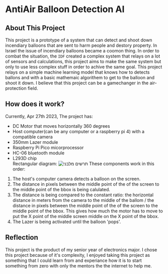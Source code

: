 AntiAir Balloon Detection AI
============================

About This Project
------------------
This project is a prototype of a system that can detect and shoot down incendiary balloons that are sent to harm people and destory property. In Israel the issue of incendiary balloons became a coomon thing. In order to combat the situation, the `IDF` created a complex system that relays on a lot of sensors and calculations, this project aims to make the same system but only to use less complex stuff in order to achive the same goal. This project relays on a simple machine learning model that knows how to detects ballons and with a basic mathemaic algorithem to get to the balloon and shoot it down. I believe that this project can be a gamechanger in the air-protection field. 

How does it work?
-----------------
Currently, Apr 27th 2023, The project has:
* DC Motor that moves horizontally 360 degrees
* Host computer(can be any computer or a raspberry pi 4) with a compatible camera
* 350mm Lazer module
* Raspberry Pi Pico micorprocessor
* HC-06 bluetooth module
* L293D chip<br>
Rectangular diagram: 
![תרשים מלבני](https://user-images.githubusercontent.com/67858186/234962568-d8af8023-f385-4ece-a5ec-46a85fda4275.png)
These components work in this order: 
1. The host's computer camera detects a balloon on the screen.
2. The distance in pixels between the middle point of the of the screen to the middle point of the bbox is being calulated. 
3. The distance is being compared to the constant ratio: the horizontal distance in meters from the camera to the middle of the ballom / the distance in pixels between the middle point of the of the screen to the middle point of the bbox. This gives how much the motor has to move to put the X point of the middle screen middle on the X point of the bbox.
4. The Lazer is being activated until the balloon 'pops'.<br>

Reflection
----------
This project is the product of my senior year of electronics major. I chose this project because of it's complexity, I enjoyed taking this project as something that I could learn from and experiance how it is to start something from zero with only the mentors the the internet to help me. 
